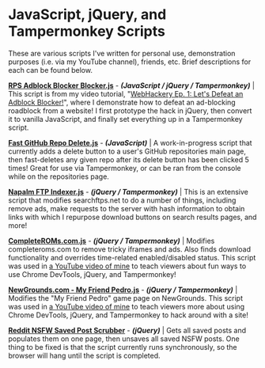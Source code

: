 # JavaScript, jQuery, and Tampermonkey Scripts
These are various scripts I've written for personal use, demonstration purposes (i.e. via my YouTube channel), friends, etc. Brief descriptions for each can be found below.

**[RPS Adblock Blocker Blocker.js](https://github.com/dsasmblr/JavaScript-jQuery-and-Tampermonkey/blob/master/scripts/RPS%20Adblock%20Blocker%20Blocker.js)** - ***(JavaScript / jQuery / Tampermonkey)*** | This script is from my video tutorial, "[WebHackery Ep. 1: Let's Defeat an Adblock Blocker!](https://youtu.be/gCV8INwY-sc)", where I demonstrate how to defeat an ad-blocking roadblock from a website! I first prototype the hack in jQuery, then convert it to vanilla JavaScript, and finally set everything up in a Tampermonkey script.

**[Fast GitHub Repo Delete.js](https://github.com/dsasmblr/JavaScript-jQuery-and-Tampermonkey/blob/master/scripts/Fast%20GitHub%20Repo%20Delete.js)** - ***(JavaScript)*** | A work-in-progress script that currently adds a delete button to a user's GitHub repositories main page, then fast-deletes any given repo after its delete button has been clicked 5 times! Great for use via Tampermonkey, or can be ran from the console while on the repositories page.

**[Napalm FTP Indexer.js](https://github.com/dsasmblr/JavaScript-jQuery-and-Tampermonkey/blob/master/scripts/Napalm%20FTP%20Indexer.js)** - ***(jQuery / Tampermonkey)*** | This is an extensive script that modifies searchftps.net to do a number of things, including remove ads, make requests to the server with hash information to obtain links with which I repurpose download buttons on search results pages, and more!

**[CompleteROMs.com.js](https://github.com/dsasmblr/JavaScript-jQuery-and-Tampermonkey/blob/master/scripts/CompleteROMs.com.js)** - ***(jQuery / Tampermonkey)*** | Modifies completeroms.com to remove tricky iframes and ads. Also finds download functionality and overrides time-related enabled/disabled status. This script was used in [a YouTube video of mine](https://www.youtube.com/watch?v=Vxpm_wrCm7M) to teach viewers about fun ways to use Chrome DevTools, jQuery, and Tampermonkey!

**[NewGrounds.com - My Friend Pedro.js](https://github.com/dsasmblr/JavaScript-jQuery-and-Tampermonkey/blob/master/scripts/NewGrounds.com%20-%20My%20Friend%20Pedro.js)** - ***(jQuery / Tampermonkey)*** | Modifies the "My Friend Pedro" game page on NewGrounds. This script was used in [a YouTube video of mine](https://www.youtube.com/watch?v=S18ciaTi4oA) to teach viewers more about using Chrome DevTools, jQuery, and Tampermonkey to hack around with a site!

**[Reddit NSFW Saved Post Scrubber](https://github.com/dsasmblr/JavaScript-jQuery-and-Tampermonkey/blob/master/scripts/Reddit%20NSFW%20Saved%20Post%20Scrubber.js)** - ***(jQuery)*** | Gets all saved posts and populates them on one page, then unsaves all saved NSFW posts. One thing to be fixed is that the script currently runs synchronously, so the browser will hang until the script is completed.
